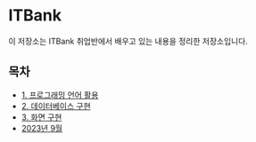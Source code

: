 # ITBank

이 저장소는 ITBank 취업반에서 배우고 있는 내용을 정리한 저장소입니다.

## 목차

- [1. 프로그래밍 언어 활용](https://github.com/Noah3521/itbnak/blob/main/docs/2023/1.프로그래밍%20언어%20활용.md)
- [2. 데이터베이스 구현](https://github.com/Noah3521/itbnak/blob/main/docs/2023/2.데이터베이스%20구현.md)
- [3. 화면 구현](https://github.com/Noah3521/itbnak/blob/main/docs/2023/3.화면구현.md)
- [2023년 9월](#2023년-9월)
